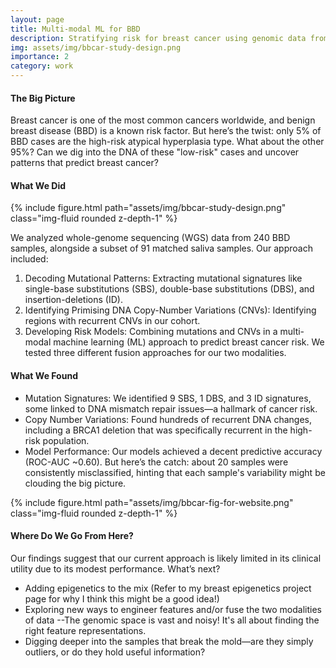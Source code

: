 ```yaml
---
layout: page
title: Multi-modal ML for BBD
description: Stratifying risk for breast cancer using genomic data from benign breast biopsies
img: assets/img/bbcar-study-design.png
importance: 2
category: work
---
```


#### The Big Picture

Breast cancer is one of the most common cancers worldwide, and benign breast disease (BBD) is a known risk factor. But here’s the twist: only 5% of BBD cases are the high-risk atypical hyperplasia type. What about the other 95%? Can we dig into the DNA of these "low-risk" cases and uncover patterns that predict breast cancer?

#### What We Did

<div class="row mt-3">
    <div class="col-sm mt-3 mt-md-0">
        {% include figure.html path="assets/img/bbcar-study-design.png" class="img-fluid rounded z-depth-1" %}
    </div>
</div>

We analyzed whole-genome sequencing (WGS) data from 240 BBD samples, alongside a subset of 91 matched saliva samples. Our approach included:

1. Decoding Mutational Patterns: Extracting mutational signatures like single-base substitutions (SBS), double-base substitutions (DBS), and insertion-deletions (ID).
2. Identifying Primising DNA Copy-Number Variations (CNVs): Identifying regions with recurrent CNVs in our cohort.
3. Developing Risk Models: Combining mutations and CNVs in a multi-modal machine learning (ML) approach to predict breast cancer risk. We tested three different fusion approaches for our two modalities.

#### What We Found

* Mutation Signatures: We identified 9 SBS, 1 DBS, and 3 ID signatures, some linked to DNA mismatch repair issues—a hallmark of cancer risk.
* Copy Number Variations: Found hundreds of recurrent DNA changes, including a BRCA1 deletion that was specifically recurrent in the high-risk population.
* Model Performance: Our models achieved a decent predictive accuracy (ROC-AUC ~0.60). But here’s the catch: about 20 samples were consistently misclassified, hinting that each sample's variability might be clouding the big picture.

<div class="row mt-3">
    <div class="col-sm mt-3 mt-md-0">
        {% include figure.html path="assets/img/bbcar-fig-for-website.png" class="img-fluid rounded z-depth-1" %}
    </div>
</div>

#### Where Do We Go From Here?

Our findings suggest that our current approach is likely limited in its clinical utility due to its modest performance. What’s next?

* Adding epigenetics to the mix (Refer to my breast epigenetics project page for why I think this might be a good idea!)
* Exploring new ways to engineer features and/or fuse the two modalities of data --The genomic space is vast and noisy! It's all about finding the right feature representations.
* Digging deeper into the samples that break the mold—are they simply outliers, or do they hold useful information?

